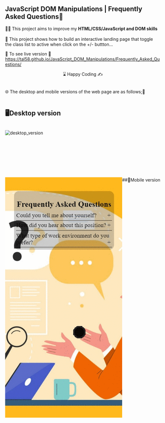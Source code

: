 ## JavaScript DOM Manipulations | Frequently Asked Questions🤔

👨‍💻 This project aims to improve my <b>HTML/CSS/JavaScript and DOM skills </b> 
<br><br>
🎯 This project shows how to build an interactive landing page that toggle the class list to active when click on the +/- buttton...

🔗 To see live version 🎯https://tal58.github.io/JavaScript_DOM_Manipulations/Frequently_Asked_Questions/
<br>
<center> ⌛ Happy Coding  ✍ </center>
<br><br>
🌐 The desktop and mobile versions of the web page are as follows;🧭
<br><br>

## 🖥️Desktop version
<br>
<img src="./desktop.gif" align="left" alt="desktop_version">
<br>
<br>
<br>
<br>
<br>
<br>
<br>
<br>
<br>
##📱Mobile version

<img src="./mobile.gif" align="left" alt="mobile_version">






